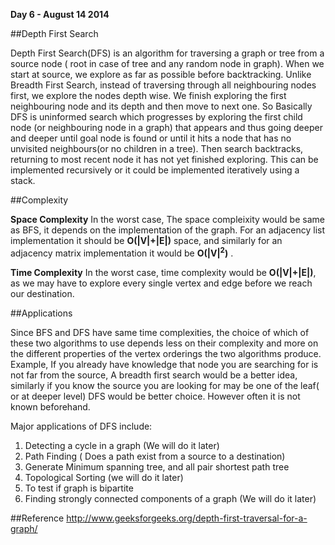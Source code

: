 **Day 6 - August 14 2014**

##Depth First Search

Depth First Search(DFS) is an algorithm for traversing a graph or tree from a source node ( root in case of tree and any random node in graph). When we start at source, we explore as far as possible before backtracking. Unlike Breadth First Search, instead of traversing through all neighbouring nodes first, we explore the nodes depth wise. We finish exploring the first neighbouring node and its depth and then move to next one. So Basically DFS is uninformed search which progresses by exploring the first child node (or neighbouring node in a graph) that appears and thus going deeper and deeper until goal node is found or until it hits a node that has no unvisited neighbours(or no children in a tree). Then search backtracks, returning to most recent node it has not yet finished exploring. This can be implemented recursively or it could be implemented iteratively using a stack.

##Complexity

**Space Complexity** In the worst case, The space compleixity would be same as BFS, it depends on the implementation of the graph. For an adjacency list implementation it should be **O(|V|+|E|)** space, and similarly for an adjacency matrix implementation it would be **O(|V|<sup>2</sup>)** . 

**Time Complexity** In the worst case, time complexity would be **O(|V|+|E|)**, as we may have to explore every single vertex and edge before we reach our destination.

##Applications

Since BFS and DFS have same time complexities, the choice of which of these two algorithms to use depends less on their complexity and more on the different properties of the vertex orderings the two algorithms produce. Example, If you already have knowledge that node you are searching for is not far from the source, A breadth first search would be a better idea, similarly if you know the source you are looking for may be one of the leaf( or at deeper level) DFS would be better choice. However often it is not known beforehand.

Major applications of DFS include:

1. Detecting a cycle in a graph (We will do it later)
2. Path Finding ( Does a path exist from a source to a destination)
3. Generate Minimum spanning tree, and all pair shortest path tree
4. Topological Sorting (we will do it later)
5. To test if graph is bipartite
6. Finding strongly connected components of a graph (We will do it later)

##Reference
http://www.geeksforgeeks.org/depth-first-traversal-for-a-graph/
